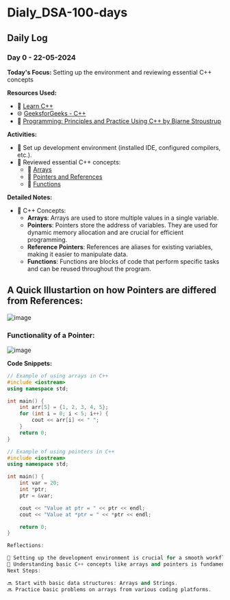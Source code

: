 # Dialy_DSA-100-days

## Daily Log

### Day 0 - 22-05-2024

**Today's Focus:** Setting up the environment and reviewing essential C++ concepts

**Resources Used:**
- 📖 <a href="https://www.learncpp.com/">Learn C++</a>
- 🌐 <a href="https://www.geeksforgeeks.org/c-plus-plus/">GeeksforGeeks - C++</a>
- 📖 <a href="https://www.amazon.com/Programming-Principles-Practice-Using-Second/dp/0321992784">Programming: Principles and Practice Using C++ by Bjarne Stroustrup</a>

**Activities:**
- 📝 Set up development environment (installed IDE, configured compilers, etc.).
- 📌 Reviewed essential C++ concepts:
  - 🔗 <a href="https://www.learncpp.com/cpp-tutorial/66-arrays-part-i/">Arrays</a>
  - 🔗 <a href="https://www.learncpp.com/cpp-tutorial/78-pointers-and-references/">Pointers and References</a>
  - 🔗 <a href="https://www.learncpp.com/cpp-tutorial/74-overview-of-functions/">Functions</a>

**Detailed Notes:**
- 📝 C++ Concepts:
  - **Arrays**: Arrays are used to store multiple values in a single variable.
  - **Pointers**: Pointers store the address of variables. They are used for dynamic memory allocation and are crucial for efficient programming.
  - **Reference Pointers**: References are aliases for existing variables, making it easier to manipulate data.
  - **Functions**: Functions are blocks of code that perform specific tasks and can be reused throughout the program.
## A Quick Illustartion on how Pointers are differed from References:
![image](https://github.com/ajaykr2712/Dialy_DSA-100-days/assets/112938234/c0e3a836-6f7a-4c6b-ba35-886798474f0a)

### Functionality of a Pointer:
![image](https://github.com/ajaykr2712/Dialy_DSA-100-days/assets/112938234/9450943d-5117-49ed-9b00-0eb970d4a715)


**Code Snippets:**
```cpp
// Example of using arrays in C++
#include <iostream>
using namespace std;

int main() {
    int arr[5] = {1, 2, 3, 4, 5};
    for (int i = 0; i < 5; i++) {
        cout << arr[i] << " ";
    }
    return 0;
}

// Example of using pointers in C++
#include <iostream>
using namespace std;

int main() {
    int var = 20;
    int *ptr;
    ptr = &var;

    cout << "Value at ptr = " << ptr << endl;
    cout << "Value at *ptr = " << *ptr << endl;

    return 0;
}

Reflections:

🤔 Setting up the development environment is crucial for a smooth workflow.
🚀 Understanding basic C++ concepts like arrays and pointers is fundamental before diving deeper into data structures and algorithms.
Next Steps:

🔜 Start with basic data structures: Arrays and Strings.
🔜 Practice basic problems on arrays from various coding platforms.
